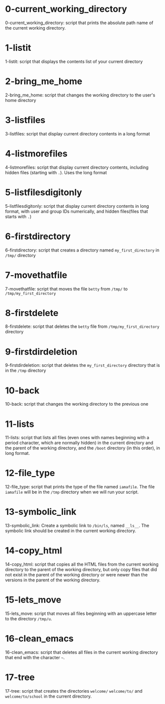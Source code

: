 # 0-current_working_directory

0-current_working_directory: script that prints the absolute path name of the current working directory.

# 1-listit

1-listit: script that displays the contents list of your current directory

# 2-bring_me_home

2-bring_me_home: script that changes the working directory to the user's home directory

# 3-listfiles

3-listfiles: script that display current directory contents in a long format

# 4-listmorefiles

4-listmorefiles: script that display current directory contents, including hidden files (starting with `.`). Uses the long format

# 5-listfilesdigitonly

5-listfilesdigitonly: script that display current directory contents in long format, with user and group IDs numerically, and hidden files(files that starts with `.`)

# 6-firstdirectory

6-firstdirectory: script that creates a directory named `my_first_directory` in `/tmp/` directory

# 7-movethatfile

7-movethatfile: script that moves the file `betty` from `/tmp/` to `/tmp/my_first_directory`

# 8-firstdelete

8-firstdelete: script that deletes the `betty` file from `/tmp/my_first_directory` directory

# 9-firstdirdeletion

9-firstdirdeletion: script that deletes the `my_first_directory` directory that is in the `/tmp` directory

# 10-back

10-back: script that changes the working directory to the previous one

# 11-lists

11-lists: script that lists all files (even ones with names beginning with a period character, which are normally hidden) in the current directory and the parent of the working directory, and the `/boot` directory (in this order), in long format.

# 12-file_type

12-file_type: script that prints the type of the file named `iamafile`. The file `iamafile` will be in the `/tmp` directory when we will run your script.

# 13-symbolic_link

13-symbolic_link: Create a symbolic link to `/bin/ls`, named `__ls__`. The symbolic link should be created in the current working directory.

# 14-copy_html

14-copy_html: script that copies all the HTML files from the current working directory to the parent of the working directory, but only copy files that did not exist in the parent of the working directory or were newer than the versions in the parent of the working directory.

# 15-lets_move

15-lets_move: script that moves all files beginning with an uppercase letter to the directory `/tmp/u`.

# 16-clean_emacs

16-clean_emacs: script that deletes all files in the current working directory that end with the character `~`.

# 17-tree

17-tree: script that creates the directories `welcome/` `welcome/to/` and `welcome/to/school` in the current directory.

